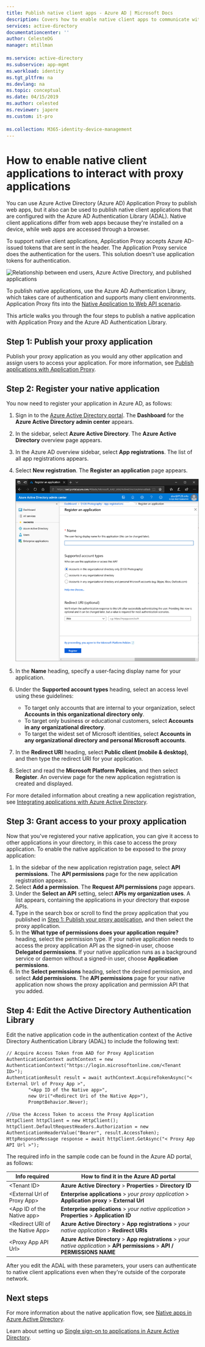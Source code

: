 ```yaml
---
title: Publish native client apps - Azure AD | Microsoft Docs
description: Covers how to enable native client apps to communicate with Azure AD Application Proxy Connector to provide secure remote access to your on-premises apps.
services: active-directory
documentationcenter: ''
author: CelesteDG
manager: mtillman

ms.service: active-directory
ms.subservice: app-mgmt
ms.workload: identity
ms.tgt_pltfrm: na
ms.devlang: na
ms.topic: conceptual
ms.date: 04/15/2019
ms.author: celested
ms.reviewer: japere
ms.custom: it-pro

ms.collection: M365-identity-device-management
---
```


# How to enable native client applications to interact with proxy applications

You can use Azure Active Directory (Azure AD) Application Proxy to publish web apps, but it also can be used to publish native client applications that are configured with the Azure AD Authentication Library (ADAL). Native client applications differ from web apps because they're installed on a device, while web apps are accessed through a browser.

To support native client applications, Application Proxy accepts Azure AD-issued tokens that are sent in the header. The Application Proxy service does the authentication for the users. This solution doesn't use application tokens for authentication.

![Relationship between end users, Azure Active Directory, and published applications](./media/application-proxy-configure-native-client-application/richclientflow.png)

To publish native applications, use the Azure AD Authentication Library, which takes care of authentication and supports many client environments. Application Proxy fits into the [Native Application to Web API scenario](../develop/native-app.md).

This article walks you through the four steps to publish a native application with Application Proxy and the Azure AD Authentication Library.

## Step 1: Publish your proxy application

Publish your proxy application as you would any other application and assign users to access your application. For more information, see [Publish applications with Application Proxy](application-proxy-add-on-premises-application.md).

## Step 2: Register your native application

You now need to register your application in Azure AD, as follows:

1. Sign in to the [Azure Active Directory portal](https://aad.portal.azure.com/). The **Dashboard** for the **Azure Active Directory admin center** appears.
2. In the sidebar, select **Azure Active Directory**. The **Azure Active Directory** overview page appears.
3. In the Azure AD overview sidebar, select **App registrations**. The list of all app registrations appears.
4. Select **New registration**. The **Register an application** page appears.

   ![Create a new app registration](./media/application-proxy-configure-native-client-application/create.png)
5. In the **Name** heading, specify a user-facing display name for your application.
6. Under the **Supported account types** heading, select an access level using these guidelines:
   - To target only accounts that are internal to your organization, select **Accounts in this organizational directory only**.
   - To target only business or educational customers, select **Accounts in any organizational directory**.
   - To target the widest set of Microsoft identities, select **Accounts in any organizational directory and personal Microsoft accounts**.
7. In the **Redirect URI** heading, select **Public client (mobile & desktop)**, and then type the redirect URI for your application.
8. Select and read the **Microsoft Platform Policies**, and then select **Register**. An overview page for the new application registration is created and displayed.

For more detailed information about creating a new application registration, see [Integrating applications with Azure Active Directory](../develop/quickstart-v1-integrate-apps-with-azure-ad.md).

## Step 3: Grant access to your proxy application

Now that you've registered your native application, you can give it access to other applications in your directory, in this case to access the proxy application. To enable the native application to be exposed to the proxy application:

1. In the sidebar of the new application registration page, select **API permissions**. The **API permissions** page for the new application registration appears.
2. Select **Add a permission**. The **Request API permissions** page appears.
3. Under the **Select an API** setting, select **APIs my organization uses**. A list appears, containing the applications in your directory that expose APIs.
4. Type in the search box or scroll to find the proxy application that you published in [Step 1: Publish your proxy application](#step-1-publish-your-proxy-application), and then select the proxy application.
5. In the **What type of permissions does your application require?** heading, select the permission type. If your native application needs to access the proxy application API as the signed-in user, choose **Delegated permissions**. If your native application runs as a background service or daemon without a signed-in user, choose **Application permissions**.
6. In the **Select permissions** heading, select the desired permission, and select **Add permissions**. The **API permissions** page for your native application now shows the proxy application and permission API that you added.

## Step 4: Edit the Active Directory Authentication Library

Edit the native application code in the authentication context of the Active Directory Authentication Library (ADAL) to include the following text:

```
// Acquire Access Token from AAD for Proxy Application
AuthenticationContext authContext = new AuthenticationContext("https://login.microsoftonline.com/<Tenant ID>");
AuthenticationResult result = await authContext.AcquireTokenAsync("< External Url of Proxy App >",
        "<App ID of the Native app>",
        new Uri("<Redirect Uri of the Native App>"),
        PromptBehavior.Never);

//Use the Access Token to access the Proxy Application
HttpClient httpClient = new HttpClient();
httpClient.DefaultRequestHeaders.Authorization = new AuthenticationHeaderValue("Bearer", result.AccessToken);
HttpResponseMessage response = await httpClient.GetAsync("< Proxy App API Url >");
```

The required info in the sample code can be found in the Azure AD portal, as follows:

| Info required | How to find it in the Azure AD portal |
| --- | --- |
| \<Tenant ID> | **Azure Active Directory** > **Properties** > **Directory ID** |
| \<External Url of Proxy App> | **Enterprise applications** > *your proxy application* > **Application proxy** > **External Url** |
| \<App ID of the Native app> | **Enterprise applications** > *your native application* > **Properties** > **Application ID** |
| \<Redirect URI of the Native App> | **Azure Active Directory** > **App registrations** > *your native application* > **Redirect URIs** |
| \<Proxy App API Url> | **Azure Active Directory** > **App registrations** > *your native application* > **API permissions** > **API / PERMISSIONS NAME** |

After you edit the ADAL with these parameters, your users can authenticate to native client applications even when they're outside of the corporate network.

## Next steps

For more information about the native application flow, see [Native apps in Azure Active Directory](../develop/native-app.md).

Learn about setting up [Single sign-on to applications in Azure Active Directory](what-is-single-sign-on.md#choosing-a-single-sign-on-method).
